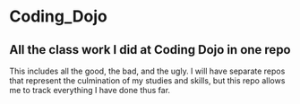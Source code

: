 # Coding_Dojo

## All the class work I did at Coding Dojo in one repo

This includes all the good, the bad, and the ugly. I will have separate repos that represent the culmination of my studies and skills, but this repo allows me to track everything I have done thus far.
